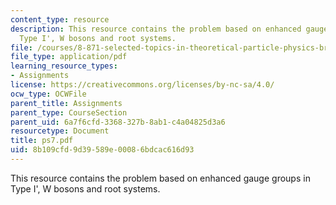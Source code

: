 ```yaml
---
content_type: resource
description: This resource contains the problem based on enhanced gauge groups in
  Type I', W bosons and root systems.
file: /courses/8-871-selected-topics-in-theoretical-particle-physics-branes-and-gauge-theory-dynamics-fall-2004/8b109cfd9d39589e00086bdcac616d93_ps7.pdf
file_type: application/pdf
learning_resource_types:
- Assignments
license: https://creativecommons.org/licenses/by-nc-sa/4.0/
ocw_type: OCWFile
parent_title: Assignments
parent_type: CourseSection
parent_uid: 6a7f6cfd-3368-327b-8ab1-c4a04825d3a6
resourcetype: Document
title: ps7.pdf
uid: 8b109cfd-9d39-589e-0008-6bdcac616d93
---
```

This resource contains the problem based on enhanced gauge groups in Type I', W bosons and root systems.